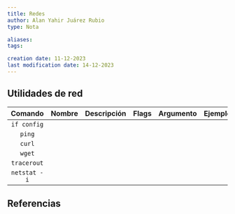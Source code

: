 ```yaml
---
title: Redes
author: Alan Yahir Juárez Rubio
type: Nota

aliases:
tags:

creation date: 11-12-2023
last modification date: 14-12-2023
---
```


## Utilidades de red

|   Comando    | Nombre | Descripción | Flags | Argumento | Ejemplo |
|:------------:|:------:|:----------- |:-----:|:---------:| ------- |
| `if config`  |        |             |       |           |         |
|    `ping`    |        |             |       |           |         |
|    `curl`    |        |             |       |           |         |
|    `wget`    |        |             |       |           |         |
| `tracerout`  |        |             |       |           |         |
| `netstat -i` |        |             |       |           |         |

<div style="page-break-after: always;"></div>

## Referencias